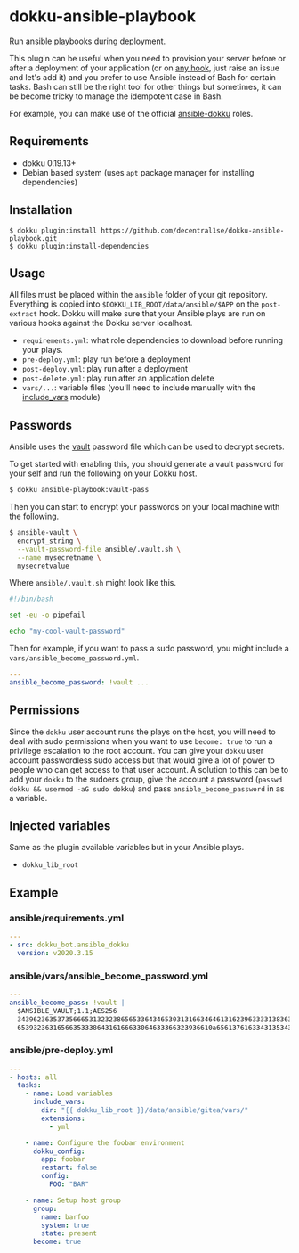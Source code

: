 # dokku-ansible-playbook

Run ansible playbooks during deployment.

This plugin can be useful when you need to provision your server before or after a deployment of your application (or on [any hook](https://github.com/dokku/dokku/blob/master/docs/development/plugin-triggers.md), just raise an issue and let's add it) and you prefer to use Ansible instead of Bash for certain tasks. Bash can still be the right tool for other things but sometimes, it can be become tricky to manage the idempotent case in Bash.

For example, you can make use of the official [ansible-dokku](https://github.com/dokku/ansible-dokku/) roles.

## Requirements

- dokku 0.19.13+
- Debian based system (uses `apt` package manager for installing dependencies)

## Installation

```shell
$ dokku plugin:install https://github.com/decentral1se/dokku-ansible-playbook.git
$ dokku plugin:install-dependencies
```

## Usage

All files must be placed within the `ansible` folder of your git repository. Everything is copied into `$DOKKU_LIB_ROOT/data/ansible/$APP` on the `post-extract` hook. Dokku will make sure that your Ansible plays are run on various hooks against the Dokku server localhost.

- `requirements.yml`: what role dependencies to download before running your plays.
- `pre-deploy.yml`: play run before a deployment
- `post-deploy.yml`: play run after a deployment
- `post-delete.yml`: play run after an application delete
- `vars/...`: variable files (you'll need to include manually with the [include_vars](https://docs.ansible.com/ansible/latest/modules/include_vars_module.html) module)

## Passwords

Ansible uses the [vault](https://docs.ansible.com/ansible/latest/user_guide/vault.html) password file which can be used to decrypt secrets.

To get started with enabling this, you should generate a vault password for your self and run the following on your Dokku host.

```bash
$ dokku ansible-playbook:vault-pass
```

Then you can start to encrypt your passwords on your local machine with the following.

```bash
$ ansible-vault \
  encrypt_string \
  --vault-password-file ansible/.vault.sh \
  --name mysecretname \
  mysecretvalue
```

Where `ansible/.vault.sh` might look like this.

```bash
#!/bin/bash

set -eu -o pipefail

echo "my-cool-vault-password"
```

Then for example, if you want to pass a sudo password, you might include a `vars/ansible_become_password.yml`.

```yaml
---
ansible_become_password: !vault ...
```

## Permissions

Since the `dokku` user account runs the plays on the host, you will need to deal with sudo permissions when you want to use `become: true` to run a privilege escalation to the root account. You can give your `dokku` user account passwordless sudo access but that would give a lot of power to people who can get access to that user account. A solution to this can be to add your `dokku` to the sudoers group, give the account a password (`passwd dokku && usermod -aG sudo dokku`) and pass `ansible_become_password` in as a variable.

## Injected variables

Same as the plugin available variables but in your Ansible plays.

- `dokku_lib_root`

## Example

### ansible/requirements.yml

```yaml
---
- src: dokku_bot.ansible_dokku
  version: v2020.3.15
```

### ansible/vars/ansible_become_password.yml

```yaml
---
ansible_become_pass: !vault |
  $ANSIBLE_VAULT;1.1;AES256
  34396236353735666531323238656533643465303131663464613162396333313836363630666266
  6539323631656635333864316166633064633366323936610a656137616334313534333635313232
```

### ansible/pre-deploy.yml

```yaml
---
- hosts: all
  tasks:
    - name: Load variables
      include_vars:
        dir: "{{ dokku_lib_root }}/data/ansible/gitea/vars/"
        extensions:
          - yml

    - name: Configure the foobar environment
      dokku_config:
        app: foobar
        restart: false
        config:
          FOO: "BAR"

    - name: Setup host group
      group:
        name: barfoo
        system: true
        state: present
      become: true
```
